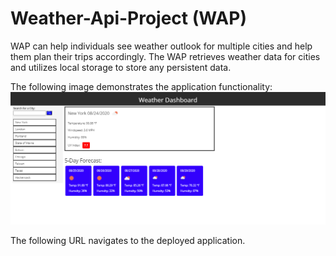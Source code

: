 # Weather-Api-Project (WAP)

WAP can help individuals see weather outlook for multiple cities and help them plan their trips accordingly. The WAP retrieves weather data for cities and utilizes local storage to store any persistent data.

The following image demonstrates the application functionality:
![weather-api-project-demo](./Assets/weather-api-project.png)

The following URL navigates to the deployed application.
